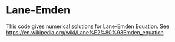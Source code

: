 # Lane-Emden
This code gives numerical solutions for Lane-Emden Equation.
See https://en.wikipedia.org/wiki/Lane%E2%80%93Emden_equation
